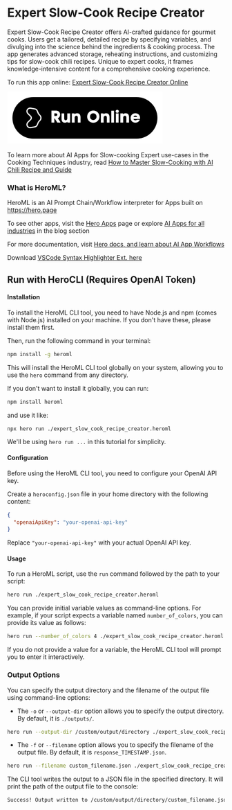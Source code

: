 # Expert Slow-Cook Recipe Creator

Expert Slow-Cook Recipe Creator offers AI-crafted guidance for gourmet cooks. Users get a tailored, detailed recipe by specifying variables, and divulging into the science behind the ingredients & cooking process. The app generates advanced storage, reheating instructions, and customizing tips for slow-cook chili recipes. Unique to expert cooks, it frames knowledge-intensive content for a comprehensive cooking experience.

To run this app online: [Expert Slow-Cook Recipe Creator Online](https://hero.page/app/expert-slow-cook-recipe-creator-ai-crafted-advanced-slow-cook-guidance/5bDdtc69uRne6Wmhls4g)

[![Run Expert Slow-Cook Recipe Creator Online](/assets/run.svg)](https://hero.page/app/expert-slow-cook-recipe-creator-ai-crafted-advanced-slow-cook-guidance/5bDdtc69uRne6Wmhls4g)

To learn more about AI Apps for Slow-cooking Expert use-cases in the Cooking Techniques industry, read [How to Master Slow-Cooking with AI Chili Recipe and Guide](https://hero.page/blog/ai/cooking-techniques/how-to-master-slow-cooking-with-ai-chili-recipe-and-guide/170820)

### What is HeroML?
HeroML is an AI Prompt Chain/Workflow interpreter for Apps built on https://hero.page 

To see other apps, visit the [Hero Apps](https://hero.page/apps) page or explore [AI Apps for all industries](https://hero.page/blog) in the blog section

For more documentation, visit [Hero docs, and learn about AI App Workflows](https://hero.page/tutorials/introduction-to-heroml)

Download [VSCode Syntax Highlighter Ext. here](https://marketplace.visualstudio.com/items?itemName=hero-page.heroml)

## Run with HeroCLI (Requires OpenAI Token)

#### Installation

To install the HeroML CLI tool, you need to have Node.js and npm (comes with Node.js) installed on your machine. If you don't have these, please install them first. 

Then, run the following command in your terminal:

```bash
npm install -g heroml
```

This will install the HeroML CLI tool globally on your system, allowing you to use the `hero` command from any directory.

If you don't want to install it globally, you can run:

```bash
npm install heroml
```

and use it like:

```bash
npx hero run ./expert_slow_cook_recipe_creator.heroml
```

We'll be using `hero run ...` in this tutorial for simplicity.

#### Configuration

Before using the HeroML CLI tool, you need to configure your OpenAI API key. 

Create a `heroconfig.json` file in your home directory with the following content:

```json
{
  "openaiApiKey": "your-openai-api-key"
}
```

Replace `"your-openai-api-key"` with your actual OpenAI API key.

#### Usage

To run a HeroML script, use the `run` command followed by the path to your script:

```bash
hero run ./expert_slow_cook_recipe_creator.heroml
```

You can provide initial variable values as command-line options. For example, if your script expects a variable named `number_of_colors`, you can provide its value as follows:

```bash
hero run --number_of_colors 4 ./expert_slow_cook_recipe_creator.heroml
```

If you do not provide a value for a variable, the HeroML CLI tool will prompt you to enter it interactively.

### Output Options

You can specify the output directory and the filename of the output file using command-line options:

- The `-o` or `--output-dir` option allows you to specify the output directory. By default, it is `./outputs/`.

```bash
hero run --output-dir /custom/output/directory ./expert_slow_cook_recipe_creator.heroml
```

- The `-f` or `--filename` option allows you to specify the filename of the output file. By default, it is `response_TIMESTAMP.json`.

```bash
hero run --filename custom_filename.json ./expert_slow_cook_recipe_creator.heroml
```

The CLI tool writes the output to a JSON file in the specified directory. It will print the path of the output file to the console:

```bash
Success! Output written to /custom/output/directory/custom_filename.json
```

